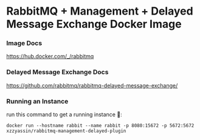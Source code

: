 # RabbitMQ + Management + Delayed Message Exchange Docker Image

### Image Docs
https://hub.docker.com/_/rabbitmq

### Delayed Message Exchange Docs
https://github.com/rabbitmq/rabbitmq-delayed-message-exchange/

### Running an Instance
run this command to get a running instance 🚀:

```docker run --hostname rabbit --name rabbit -p 8080:15672 -p 5672:5672 xzzyassin/rabbitmq-management-delayed-plugin```
